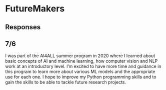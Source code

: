 # FutureMakers

## Responses
## 7/6

I was part of the AI4ALL summer program in 2020 where I learned about basic concepts of AI and machine learning, how computer vision and NLP work at an introductory level. I’m excited to have more time and guidance in this program to learn more about various ML models and the appropriate use for each one. I hope to improve my Python programming skills and to gain the skills to be able to tackle future research projects. 
##
##
